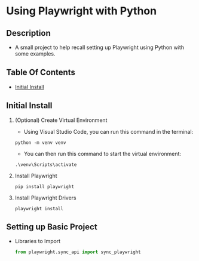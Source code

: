 # Using Playwright with Python

## Description
- A small project to help recall setting up Playwright using Python with some examples.

## Table Of Contents
- [Initial Install](#initial-install)

## Initial Install
1. (Optional) Create Virtual Environment
   - Using Visual Studio Code, you can run this command in the terminal:
   ```
   python -m venv venv
   ```
   - You can then run this command to start the virtual environment:
   ```
   .\venv\Scripts\activate
   ```
   
2. Install Playwright
   ```
   pip install playwright
   ```
   
3. Install Playwright Drivers
   ```
   playwright install
   ```

## Setting up Basic Project
- Libraries to Import
  ``` python
  from playwright.sync_api import sync_playwright
  ```
